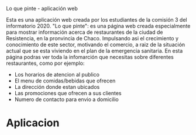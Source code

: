 Lo que pinte - aplicación web

Esta es una aplicación web creada por los estudiantes de la comisión 3 del informatorio 2020.
"Lo que pinte": es una página web creada especialmente para mostrar información acerca de restaurantes de la ciudad de Resistencia, en la pronvincia de Chaco.
Impulsando asi el crecimiento y conocimiento de este sector, motivando el comercio, a raiz de la situación actual que se esta viviendo en el plan de la emergencia sanitaria.
En esta página podras ver toda la infomarción que necesitas sobre diferentes restaurantes, como por ejemplo:
- Los horarios de atencion al publico
- El menu de comidas/bebidas que ofrecen
- La dirección donde estan ubicados
- Las promociones que ofrecen a sus clientes
- Numero de contacto para envio a domicilio

# Aplicacion
